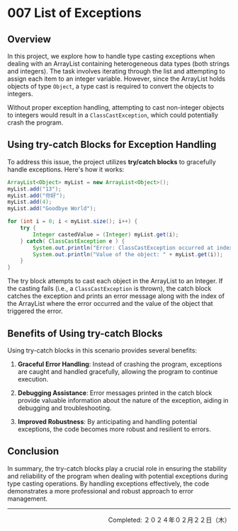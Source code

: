 # 007 List of Exceptions

## Overview

In this project, we explore how to handle type casting exceptions when dealing with an ArrayList containing heterogeneous data types (both strings and integers). The task involves iterating through the list and attempting to assign each item to an integer variable. However, since the ArrayList holds objects of type `Object`, a type cast is required to convert the objects to integers.

Without proper exception handling, attempting to cast non-integer objects to integers would result in a `ClassCastException`, which could potentially crash the program.


## Using try-catch Blocks for Exception Handling

To address this issue, the project utilizes **try/catch blocks** to gracefully handle exceptions. Here's how it works:

```java
ArrayList<Object> myList = new ArrayList<Object>();
myList.add("13");
myList.add("你好");
myList.add(4);
myList.add("Goodbye World");

for (int i = 0; i < myList.size(); i++) {
    try {
        Integer castedValue = (Integer) myList.get(i);
    } catch( ClassCastException e ) {
        System.out.println("Error: ClassCastException occurred at index " + i);
        System.out.println("Value of the object: " + myList.get(i));
    }
}
```

The try block attempts to cast each object in the ArrayList to an Integer. If the casting fails (i.e., a `ClassCastException` is thrown), the catch block catches the exception and prints an error message along with the index of the ArrayList where the error occurred and the value of the object that triggered the error.

## Benefits of Using try-catch Blocks

Using try-catch blocks in this scenario provides several benefits:

1. **Graceful Error Handling**: Instead of crashing the program, exceptions are caught and handled gracefully, allowing the program to continue execution.

2. **Debugging Assistance**: Error messages printed in the catch block provide valuable information about the nature of the exception, aiding in debugging and troubleshooting.

3. **Improved Robustness**: By anticipating and handling potential exceptions, the code becomes more robust and resilient to errors.

## Conclusion

In summary, the try-catch blocks play a crucial role in ensuring the stability and reliability of the program when dealing with potential exceptions during type casting operations. By handling exceptions effectively, the code demonstrates a more professional and robust approach to error management.

---
<p align="right">Completed: ２０２４年０２月２２日（木）</p>
